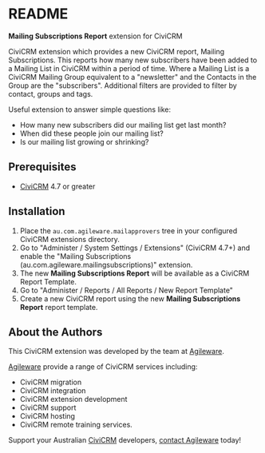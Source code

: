README
======

**Mailing Subscriptions Report** extension for CiviCRM

CiviCRM extension which provides a new CiviCRM report, Mailing Subscriptions. This reports how many new subscribers have been added to a Mailing List in CiviCRM within a period of time. Where a Mailing List is a CiviCRM Mailing Group equivalent to a "newsletter" and the Contacts in the Group are the "subscribers". Additional filters are provided to filter by contact, groups and tags.

Useful extension to answer simple questions like:

 - How many new subscribers did our mailing list get last month?
 - When did these people join our mailing list?
 - Is our mailing list growing or shrinking?

Prerequisites
-------------

  * [CiviCRM](https://www.civicrm.org) 4.7 or greater

Installation
------------

  1. Place the `au.com.agileware.mailapprovers` tree in your configured CiviCRM
     extensions directory.
  2. Go to "Administer / System Settings / Extensions" (CiviCRM 4.7+) and enable
     the "Mailing Subscriptions (au.com.agileware.mailingsubscriptions)" extension.
  3. The new **Mailing Subscriptions Report** will be available as a CiviCRM Report Template.
  4. Go to "Administer / Reports / All Reports / New Report Template"
  5. Create a new CiviCRM report using the new **Mailing Subscriptions Report** report template.

About the Authors
------

This CiviCRM extension was developed by the team at [Agileware](https://agileware.com.au).

[Agileware](https://agileware.com.au) provide a range of CiviCRM services including:
 - CiviCRM migration
 - CiviCRM integration
 - CiviCRM extension development
 - CiviCRM support
 - CiviCRM hosting
 - CiviCRM remote training services.

Support your Australian [CiviCRM](https://civicrm.org) developers, [contact Agileware](https://agileware.com.au/contact) today!
